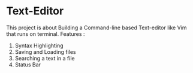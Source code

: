 # Text-Editor
This project is about Building a Command-line based Text-editor like Vim that runs on terminal.
Features :
1. Syntax Highlighting
2. Saving and Loading files
3. Searching a text in a file
4. Status Bar
